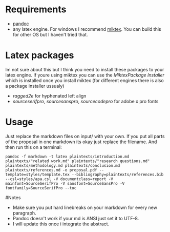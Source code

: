# Requirements
 - [pandoc](https://github.com/jgm/pandoc/releases/tag/1.19.1) 
 - any latex engine. For windows I recommend [miktex](https://miktex.org/download). You can build this for other OS but I haven't tried that.
# Latex packages
Im not sure about this but I think you need to install these packages to your latex engine. 
If youre using miktex you can use the *MiktexPackage Installer* which is installed once you install miktex (for different engines there is also a package installer ussualy)
 - *ragged2e* for hyphenated left align
 - *sourceserifpro*, *sourcesanspro*, *sourcecodepro* for adobe x pro fonts
# Usage
Just replace the markdown files on input/ with your own. 
If you put all parts of the proposal in one markdown its okay just replace the filename. 
And then run this on a terminal:
```
pandoc -f markdown -t latex plaintexts/introduction.md plaintexts/"related work.md" plaintexts/"research questions.md" plaintexts/methodology.md plaintexts/conclusion.md plaintexts/references.md -o proposal.pdf --template=styles/template.tex --bibliography=plaintexts/references.bib --csl=styles/apa.csl -V documentclass=report -V mainfont=SourceSerifPro -V sansfont=SourceSansPro -V fontfamily=SourceSerifPro --toc
```
#Notes
 - Make sure you put hard linebreaks on your markdown for every new paragraph. 
 - Pandoc doesn't work if your md is ANSI just set it to UTF-8.
 - I will update this once i integrate the abstract.
